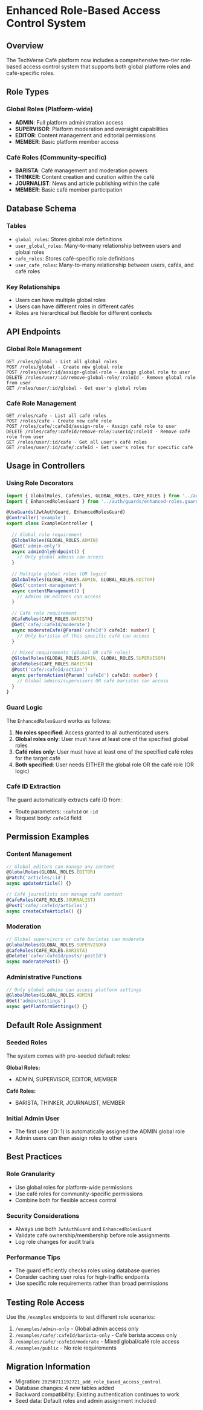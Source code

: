 # Enhanced Role-Based Access Control System

## Overview

The TechVerse Café platform now includes a comprehensive two-tier role-based access control system that supports both global platform roles and café-specific roles.

## Role Types

### Global Roles (Platform-wide)
- **ADMIN**: Full platform administration access
- **SUPERVISOR**: Platform moderation and oversight capabilities  
- **EDITOR**: Content management and editorial permissions
- **MEMBER**: Basic platform member access

### Café Roles (Community-specific)
- **BARISTA**: Café management and moderation powers
- **THINKER**: Content creation and curation within the café
- **JOURNALIST**: News and article publishing within the café
- **MEMBER**: Basic café member participation

## Database Schema

### Tables
- `global_roles`: Stores global role definitions
- `user_global_roles`: Many-to-many relationship between users and global roles
- `cafe_roles`: Stores café-specific role definitions  
- `user_cafe_roles`: Many-to-many relationship between users, cafés, and café roles

### Key Relationships
- Users can have multiple global roles
- Users can have different roles in different cafés
- Roles are hierarchical but flexible for different contexts

## API Endpoints

### Global Role Management
```
GET /roles/global - List all global roles
POST /roles/global - Create new global role
POST /roles/user/:id/assign-global-role - Assign global role to user
DELETE /roles/user/:id/remove-global-role/:roleId - Remove global role from user
GET /roles/user/:id/global - Get user's global roles
```

### Café Role Management
```
GET /roles/cafe - List all café roles
POST /roles/cafe - Create new café role
POST /roles/cafe/:cafeId/assign-role - Assign café role to user
DELETE /roles/cafe/:cafeId/remove-role/:userId/:roleId - Remove café role from user
GET /roles/user/:id/cafe - Get all user's café roles
GET /roles/user/:id/cafe/:cafeId - Get user's roles for specific café
```

## Usage in Controllers

### Using Role Decorators

```typescript
import { GlobalRoles, CafeRoles, GLOBAL_ROLES, CAFE_ROLES } from '../auth/decorators/enhanced-roles.decorator';
import { EnhancedRolesGuard } from '../auth/guards/enhanced-roles.guard';

@UseGuards(JwtAuthGuard, EnhancedRolesGuard)
@Controller('example')
export class ExampleController {
  
  // Global role requirement
  @GlobalRoles(GLOBAL_ROLES.ADMIN)
  @Get('admin-only')
  async adminOnlyEndpoint() {
    // Only global admins can access
  }
  
  // Multiple global roles (OR logic)
  @GlobalRoles(GLOBAL_ROLES.ADMIN, GLOBAL_ROLES.EDITOR)
  @Get('content-management')
  async contentManagement() {
    // Admins OR editors can access
  }
  
  // Café role requirement
  @CafeRoles(CAFE_ROLES.BARISTA)
  @Get('cafe/:cafeId/moderate')
  async moderateCafe(@Param('cafeId') cafeId: number) {
    // Only baristas of this specific café can access
  }
  
  // Mixed requirements (global OR café roles)
  @GlobalRoles(GLOBAL_ROLES.ADMIN, GLOBAL_ROLES.SUPERVISOR)
  @CafeRoles(CAFE_ROLES.BARISTA)
  @Post('cafe/:cafeId/action')
  async performAction(@Param('cafeId') cafeId: number) {
    // Global admins/supervisors OR café baristas can access
  }
}
```

### Guard Logic

The `EnhancedRolesGuard` works as follows:

1. **No roles specified**: Access granted to all authenticated users
2. **Global roles only**: User must have at least one of the specified global roles
3. **Café roles only**: User must have at least one of the specified café roles for the target café
4. **Both specified**: User needs EITHER the global role OR the café role (OR logic)

### Café ID Extraction

The guard automatically extracts café ID from:
- Route parameters: `:cafeId` or `:id`
- Request body: `cafeId` field

## Permission Examples

### Content Management
```typescript
// Global editors can manage any content
@GlobalRoles(GLOBAL_ROLES.EDITOR)
@Patch('articles/:id')
async updateArticle() {}

// Café journalists can manage café content
@CafeRoles(CAFE_ROLES.JOURNALIST)  
@Post('cafe/:cafeId/articles')
async createCafeArticle() {}
```

### Moderation
```typescript
// Global supervisors or café baristas can moderate
@GlobalRoles(GLOBAL_ROLES.SUPERVISOR)
@CafeRoles(CAFE_ROLES.BARISTA)
@Delete('cafe/:cafeId/posts/:postId')
async moderatePost() {}
```

### Administrative Functions
```typescript
// Only global admins can access platform settings
@GlobalRoles(GLOBAL_ROLES.ADMIN)
@Get('admin/settings')
async getPlatformSettings() {}
```

## Default Role Assignment

### Seeded Roles
The system comes with pre-seeded default roles:

**Global Roles:**
- ADMIN, SUPERVISOR, EDITOR, MEMBER

**Café Roles:**  
- BARISTA, THINKER, JOURNALIST, MEMBER

### Initial Admin User
- The first user (ID: 1) is automatically assigned the ADMIN global role
- Admin users can then assign roles to other users

## Best Practices

### Role Granularity
- Use global roles for platform-wide permissions
- Use café roles for community-specific permissions
- Combine both for flexible access control

### Security Considerations
- Always use both `JwtAuthGuard` and `EnhancedRolesGuard`
- Validate café ownership/membership before role assignments
- Log role changes for audit trails

### Performance Tips
- The guard efficiently checks roles using database queries
- Consider caching user roles for high-traffic endpoints
- Use specific role requirements rather than broad permissions

## Testing Role Access

Use the `/examples` endpoints to test different role scenarios:

1. `/examples/admin-only` - Global admin access only
2. `/examples/cafe/:cafeId/barista-only` - Café barista access only  
3. `/examples/cafe/:cafeId/moderate` - Mixed global/café role access
4. `/examples/public` - No role requirements

## Migration Information

- Migration: `20250711192721_add_role_based_access_control`
- Database changes: 4 new tables added
- Backward compatibility: Existing authentication continues to work
- Seed data: Default roles and admin assignment included
